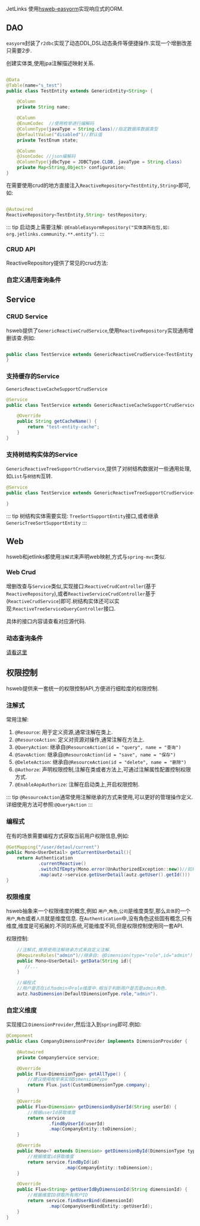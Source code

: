 
JetLinks 使用[hsweb-easyorm](https://github.com/hs-web/hsweb-easy-orm)实现响应式的ORM. 

## DAO

`easyorm`封装了`r2dbc`实现了动态DDL,DSL动态条件等便捷操作.实现一个增删改差只需要2步.

创建实体类,使用jpa注解描述映射关系.

```java

@Data
@Table(name="s_test")
public class TestEntity extends GenericEntity<String> {

    @Column
    private String name;

    @Column
    @EnumCodec  //使用枚举进行编解码
    @ColumnType(javaType = String.class)//指定数据库数据类型
    @DefaultValue("disabled")//默认值
    private TestEnum state;

    @Column
    @JsonCodec //json编解码
    @ColumnType(jdbcType = JDBCType.CLOB, javaType = String.class)
    private Map<String,Object> configuration;
}

```

在需要使用crud的地方直接注入`ReactiveRepository<TestEntity,String>`即可,如:

```java

@Autowired
ReactiveRepository<TestEntity,String> testRepository;

```

::: tip
启动类上需要注解: `@EnableEasyormRepository("实体类所在包,如: org.jetlinks.community.**.entity")`.
:::

### CRUD API

ReactiveRepository提供了常见的crud方法:


### 自定义通用查询条件


## Service

### CRUD Service
hsweb提供了`GenericReactiveCrudService`,使用`ReactiveRepository`实现通用增删该查.例如:

```java

public class TestService extends GenericReactiveCrudService<TestEntity,String>{
}

```

### 支持缓存的Service

`GenericReactiveCacheSupportCrudService`

```java
@Service
public class TestService extends GenericReactiveCacheSupportCrudService<TestEntity, String> {

    @Override
    public String getCacheName() {
        return "test-entity-cache";
    }
}
```

### 支持树结构实体的Service

`GenericReactiveTreeSupportCrudService`,提供了对树结构数据对一些通用处理,如`List`与`树结构`互转.

```java
@Service
public class TestService extends GenericReactiveTreeSupportCrudService<TestEntity, String> {

}
```

::: tip
树结构实体需要实现: `TreeSortSupportEntity`接口,或者继承`GenericTreeSortSupportEntity`
:::

## Web

hsweb和jetlinks都使用`注解式`来声明web映射,方式与`spring-mvc`类似.

### Web Crud

增删改查与`Service`类似,实现接口:`ReactiveCrudController`(基于`ReactiveRepository`),或者`ReactiveServiceCrudController`基于(`ReactiveCrudService`)即可.树结构实体还可以实现:`ReactiveTreeServiceQueryController`接口.

具体的接口内容请查看对应源代码.

### 动态查询条件

[请看这里](interface-guide/query-param.md)

## 权限控制

hsweb提供来一套统一的权限控制API,方便进行细粒度的权限控制.

### 注解式

常用注解:

1. `@Resource`: 用于定义资源,通常注解在类上.
2. `@ResourceAction`: 定义对资源对操作,通常注解在方法上.
3. `@QueryAction`: 继承自`@ResourceAction(id = "query", name = "查询")`
4. `@SaveAction`: 继承自`@ResourceAction(id = "save", name = "保存")`
5. `@DeleteAction`: 继承自`@ResourceAction(id = "delete", name = "删除")`
6. `@Authorze`: 声明权限控制,注解在类或者方法上,可通过注解属性配置控制权限方式.
7. `@EnableAopAuthorize`: 注解在启动类上,开启权限控制.

::: tip
`@ResourceAction`通常使用注解继承的方式来使用,可以更好的管理操作定义.详细使用方法可参照:`@QueryAction`
:::


### 编程式

在有的场景需要编程方式获取当前用户权限信息,例如:

```java
@GetMapping("/user/detaul/current")
public Mono<UserDetail> getCurrentUserDetail(){
    return Authentication
            .currentReactive()
            .switchIfEmpty(Mono.error(UnAuthorizedException::new))//如果没有用户信息则抛出异常
            .map(autz->service.getUserDetail(autz.getUser().getId()))
}
```

### 权限维度

hsweb抽象来一个权限维度的概念,例如 `用户`,`角色`,`公司`是维度类型,那么`具体`的一个`用户`,`角色`或者`人员`就是维度信息.
在`Authentication`中,没有角色这些固有概念,只有维度,维度是可拓展的.不同的系统,可能维度不同,但是权限控制使用同一套API.

权限控制:

```java
    //注解式,推荐使用注解继承方式来自定义注解.
    @RequiresRoles("admin")//继承自: @Dimension(type="role",id="admin")
    public Mono<UserDetail> getData(String id){
       //...
    }

    //编程式
    //用户是否在id为admin中role维度中.相当于判断用户是否是admin角色.
    autz.hasDimension(DefaultDimensionType.role,"admin").
```

### 自定义维度

实现接口:`DimensionProvider`,然后注入到`spring`即可.例如:

```java
@Component
public class CompanyDimensionProvider implements DimensionProvider {

    @Autowired
    private CompanyService service;

    @Override
    public Flux<DimensionType> getAllType() {
        //建议使用枚举来实现DimensionType
        return Flux.just(CustomDimensionType.company);
    }

    @Override
    public Flux<Dimension> getDimensionByUserId(String userId) {
        //根据userId获取维度
        return service
                .findByUserId(userId)
                .map(CompanyEntity::toDimension);
    }

    @Override
    public Mono<? extends Dimension> getDimensionById(DimensionType type, String id) {
        //根据维度id获取维度
        return service.findById(id)
                      .map(CompanyEntity::toDimension);
    }

    @Override
    public Flux<String> getUserIdByDimensionId(String dimensionId) {
        //根据维度ID获取所有用户ID
        return service.findUserBind(dimensionId)
                .map(CompanyUserBindEntity::getUserId);
    }
}
```

